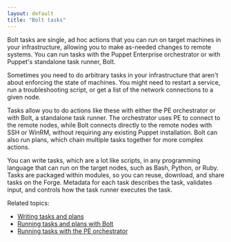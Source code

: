 ```yaml
---
layout: default
title: "Bolt tasks"
---
```


[writing]: https://puppet.com/docs/bolt/latest/writing_tasks_and_plans.html
[bolt]: https://puppet.com/docs/bolt/latest/bolt.html
[pe_tasks]: https://puppet.com/docs/pe/latest/orchestrator/running_tasks.html

Bolt tasks are single, ad hoc actions that you can run on target machines in your infrastructure, allowing you to make as-needed changes to remote systems. You can run tasks with the Puppet Enterprise orchestrator or with Puppet's standalone task runner, Bolt.

Sometimes you need to do arbitrary tasks in your infrastructure that aren't about enforcing the state of machines. You might need to restart a service, run a troubleshooting script, or get a list of the network connections to a given node.

Tasks allow you to do actions like these with either the PE orchestrator or with Bolt, a standalone task runner. The orchestrator uses PE to connect to the remote nodes, while Bolt connects directly to the remote nodes with SSH or WinRM, without requiring any existing Puppet installation. Bolt can also run plans, which chain multiple tasks together for more complex actions.

You can write tasks, which are a lot like scripts, in any programming language that can run on the target nodes, such as Bash, Python, or Ruby. Tasks are packaged within modules, so you can reuse, download, and share tasks on the Forge. Metadata for each task describes the task, validates input, and controls how the task runner executes the task.

Related topics:

* [Writing tasks and plans][writing]
* [Running tasks and plans with Bolt][bolt]
* [Running tasks with the PE orchestrator][pe_tasks]